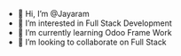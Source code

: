- 👋 Hi, I’m @Jayaram
- 👀 I’m interested in Full Stack Development
- 🌱 I’m currently learning Odoo Frame Work 
- 💞️ I’m looking to collaborate on Full Stack 


<!---
R-Jayaram/R-Jayaram is a ✨ special ✨ repository because its `README.md` (this file) appears on your GitHub profile.
You can click the Preview link to take a look at your changes.
--->

